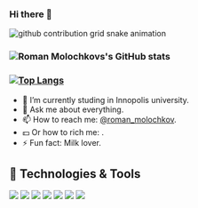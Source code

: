 ### Hi there 👋

![github contribution grid snake animation](https://raw.githubusercontent.com/r-mol/r-mol/output/github-contribution-grid-snake.svg)

### ![Roman Molochkovs's GitHub stats](https://github-readme-stats.vercel.app/api?username=r-mol&show_icons=true)
### [![Top Langs](https://github-readme-stats.vercel.app/api/top-langs/?username=r-mol&layout=compact)](https://github.com/r-mol/github-readme-stats) 
- 🔭 I’m currently studing in Innopolis university.
- 💬 Ask me about everything.
- 📫 How to reach me: [@roman_molochkov](https://t.me/roman_molochkov).
- 💵 Or how to rich me: .
- ⚡ Fun fact: Milk lover.

## 🔧 Technologies & Tools
![](https://img.shields.io/badge/OS-MacOS-informational?style=flat&logo=Macos&logoColor=white&color=2bbc8a)
![](https://img.shields.io/badge/Editors-JetBrains-information?style=flat&logo=JetBrains&logoColor=white&color=2bbc8a)
![](https://img.shields.io/badge/Editor-Neovim-information?style=flat&logo=Neovim&logoColor=white&color=2bbc8a)
![](https://img.shields.io/badge/Editor-GoLand-informational?style=flat&logo=intellij-idea&logoColor=white&color=2bbc8a)
![](https://img.shields.io/badge/Shell-Zsh-informational?style=flat&logo=gnu-bash&logoColor=white&color=2bbc8a)
![](https://img.shields.io/badge/Code-Golang-informational?style=flat&logo=go&logoColor=white&color=2bbc8a)
![](https://img.shields.io/badge/Code-Haskell-information?style=flat&logo=Haskell&logoColor=white&color=2bbc8a)
